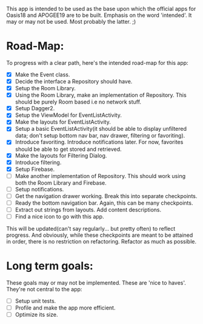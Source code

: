 This app is intended to be used as the base upon which the official apps for Oasis18 and APOGEE19 are to be built. Emphasis on the word 'intended'. It may or may not be used. Most probably the latter. ;)

# Road-Map:

To progress with a clear path, here's the intended road-map for this app:
- [X] Make the Event class.
- [X] Decide the interface a Repository should have.
- [X] Setup the Room Library.
- [X] Using the Room Library, make an implementation of Repository. This should be purely Room based i.e no network stuff.
- [X] Setup Dagger2.
- [X] Setup the ViewModel for EventListActivity.
- [X] Make the layouts for EventListActivity.
- [X] Setup a basic EventListActivity(it should be able to display unfiltered data; don't setup bottom nav bar, nav drawer, filtering or favoriting).
- [X] Introduce favoriting. Introduce notifications later. For now, favorites should be able to get stored and retrieved.
- [X] Make the layouts for Filtering Dialog.
- [X] Introduce filtering.
- [X] Setup Firebase.
- [ ] Make another implementation of Repository. This should work using both the Room Library and Firebase.
- [ ] Setup notifications.
- [ ] Get the navigation drawer working. Break this into separate checkpoints.
- [ ] Ready the bottom navigation bar. Again, this can be many checkpoints.
- [ ] Extract out strings from layouts. Add content descriptions.
- [ ] Find a nice icon to go with this app.

This will be updated(can't say regularly... but pretty often) to reflect progress. And obviously, while these checkpoints are meant to be attained in order, there is no restriction on refactoring. Refactor as much as possible.


# Long term goals:

These goals may or may not be implemented. These are 'nice to haves'. They're not central to the app:
- [ ] Setup unit tests.
- [ ] Profile and make the app more efficient.
- [ ] Optimize its size.
